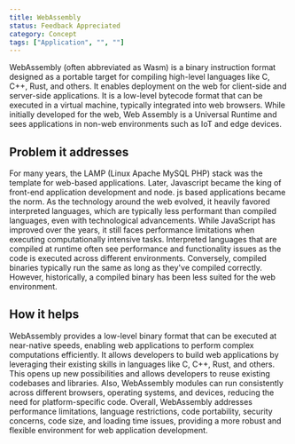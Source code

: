 ```yaml
---
title: WebAssembly
status: Feedback Appreciated
category: Concept
tags: ["Application", "", ""]
---
```


WebAssembly (often abbreviated as Wasm) is a binary instruction format designed as a portable target for compiling high-level languages like C, C++, Rust, and others. It enables deployment on the web for client-side and server-side applications.
It is a low-level bytecode format that can be executed in a virtual machine, typically integrated into web browsers. While initially developed for the web, Web Assembly is a Universal Runtime and sees applications in non-web environments such as IoT and edge devices. 

## Problem it addresses

For many years, the LAMP (Linux Apache MySQL PHP) stack was the template for web-based applications. Later, Javascript became the king of front-end application development and node. js based applications became the norm. As the technology around the web evolved, it heavily favored interpreted languages, which are typically less performant than compiled languages, even with technological advancements. 
While JavaScript has improved over the years, it still faces performance limitations when executing computationally intensive tasks.
Interpreted languages that are compiled at runtime often see performance and functionality issues as the code is executed across different environments. Conversely, compiled binaries typically run the same as long as they've compiled correctly. However, historically, a compiled binary has been less suited for the web environment.

## How it helps

WebAssembly provides a low-level binary format that can be executed at near-native speeds, enabling web applications to perform complex computations efficiently. 
It allows developers to build web applications by leveraging their existing skills in languages like C, C++, Rust, and others.
This opens up new possibilities and allows developers to reuse existing codebases and libraries.
Also, WebAssembly modules can run consistently across different browsers, operating systems, and devices, reducing the need for platform-specific code.
Overall, WebAssembly addresses performance limitations, language restrictions, code portability, security concerns, code size, and loading time issues, providing a more robust and flexible environment for web application development.
